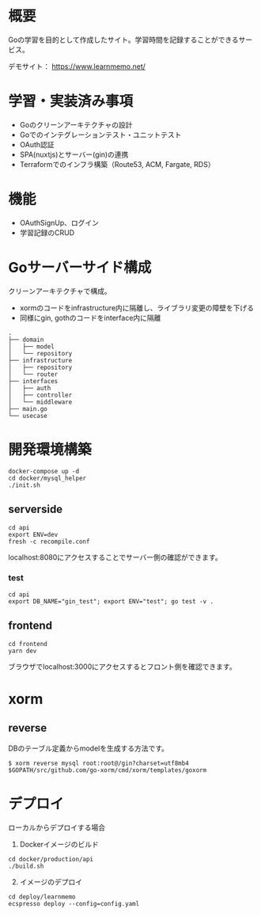# 概要
Goの学習を目的として作成したサイト。学習時間を記録することができるサービス。

デモサイト： https://www.learnmemo.net/

# 学習・実装済み事項
- Goのクリーンアーキテクチャの設計
- Goでのインテグレーションテスト・ユニットテスト
- OAuth認証
- SPA(nuxtjs)とサーバー(gin)の連携
- Terraformでのインフラ構築（Route53, ACM, Fargate, RDS）

# 機能
- OAuthSignUp、ログイン
- 学習記録のCRUD

# Goサーバーサイド構成

クリーンアーキテクチャで構成。

- xormのコードをinfrastructure内に隔離し、ライブラリ変更の障壁を下げる
- 同様にgin, gothのコードをinterface内に隔離

```
.
├── domain
│   ├── model
│   └── repository
├── infrastructure
│   ├── repository
│   └── router
├── interfaces
│   ├── auth
│   ├── controller
│   └── middleware
├── main.go
└── usecase
```


# 開発環境構築

```
docker-compose up -d
cd docker/mysql_helper
./init.sh
```

## serverside

```
cd api
export ENV=dev
fresh -c recompile.conf
```
localhost:8080にアクセスすることでサーバー側の確認ができます。

### test
```
cd api
export DB_NAME="gin_test"; export ENV="test"; go test -v .
```

## frontend

```
cd frontend
yarn dev
```

ブラウザでlocalhost:3000にアクセスするとフロント側を確認できます。

# xorm

## reverse
DBのテーブル定義からmodelを生成する方法です。

```
$ xorm reverse mysql root:root@/gin?charset=utf8mb4 $GOPATH/src/github.com/go-xorm/cmd/xorm/templates/goxorm
```

# デプロイ
ローカルからデプロイする場合

1. Dockerイメージのビルド

```
cd docker/production/api
./build.sh
```

2. イメージのデプロイ

```
cd deploy/learnmemo
ecspresso deploy --config=config.yaml
```

